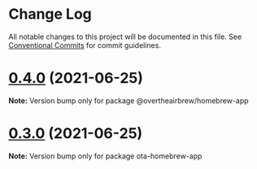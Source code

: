 # Change Log

All notable changes to this project will be documented in this file.
See [Conventional Commits](https://conventionalcommits.org) for commit guidelines.

# [0.4.0](https://github.com/overtheairbrew/homebrew/compare/v0.3.0...v0.4.0) (2021-06-25)

**Note:** Version bump only for package @overtheairbrew/homebrew-app





# [0.3.0](https://github.com/overtheairbrew/homebrew/compare/v0.2.3...v0.3.0) (2021-06-25)

**Note:** Version bump only for package ota-homebrew-app
